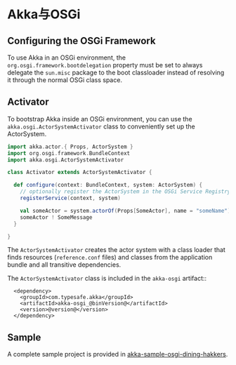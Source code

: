 # Akka与OSGi


Configuring the OSGi Framework
------------------------------

To use Akka in an OSGi environment, the ``org.osgi.framework.bootdelegation``
property must be set to always delegate the ``sun.misc`` package to the boot classloader
instead of resolving it through the normal OSGi class space.

Activator
---------

To bootstrap Akka inside an OSGi environment, you can use the ``akka.osgi.ActorSystemActivator`` class
to conveniently set up the ActorSystem.

```scala
import akka.actor.{ Props, ActorSystem }
import org.osgi.framework.BundleContext
import akka.osgi.ActorSystemActivator

class Activator extends ActorSystemActivator {

  def configure(context: BundleContext, system: ActorSystem) {
    // optionally register the ActorSystem in the OSGi Service Registry
    registerService(context, system)

    val someActor = system.actorOf(Props[SomeActor], name = "someName")
    someActor ! SomeMessage
  }

}
```

The ``ActorSystemActivator`` creates the actor system with a class loader that finds resources
(``reference.conf`` files) and classes from the application bundle and all transitive dependencies.

The ``ActorSystemActivator`` class is included in the ``akka-osgi`` artifact::

      <dependency>
        <groupId>com.typesafe.akka</groupId>
        <artifactId>akka-osgi_@binVersion@</artifactId>
        <version>@version@</version>
      </dependency>


Sample
------

A complete sample project is provided in [akka-sample-osgi-dining-hakkers](http://github.com/akka/akka/tree/v2.3.6/akka-samples/akka-sample-osgi-dining-hakkers).
